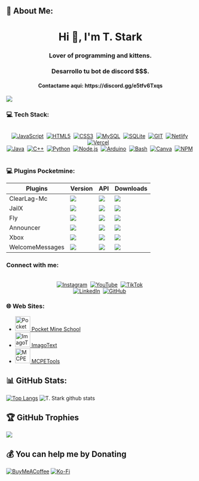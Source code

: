 ## 💫 About Me:

<!-- **Shadow-Captain/Shadow-Captain** is a ✨ _special_ ✨ repository because its `README.md` (this file) appears on your GitHub profile. -->

<h1 align="center">Hi 👋, I'm T. Stark</h1>
<h3 align="center">Lover of programming and kittens.</h3>
<h3 align="center">Desarrollo tu bot de discord $$$.</h3>
<h4 align="center">Contactame aqui: https://discord.gg/e5tfv6Txqs</h4>

![](https://komarev.com/ghpvc/?username=t-starks&color=blue)


### 💻 Tech Stack:
<p align="center">
  <br>
  <a href="#"><img src="https://img.shields.io/badge/JavaScript-F7DF1E?style=for-the-badge&logo=javascript&logoColor=white" alt="JavaScript"></a>&nbsp;
  <a href="#"><img src="https://img.shields.io/badge/HTML5-E34F26?style=for-the-badge&logo=html5&logoColor=white" alt="HTML5"></a>&nbsp;
  <a href="#"><img src="https://img.shields.io/badge/CSS3-1572B6?style=for-the-badge&logo=css3&logoColor=white" alt="CSS3"></a>&nbsp;
  <a href="#"><img src="https://img.shields.io/badge/MySQL-00000F?style=for-the-badge&logo=mysql&logoColor=white" alt="MySQL"></a>&nbsp;
  <a href="#"><img src="https://img.shields.io/badge/sqlite-%2307405e.svg?style=for-the-badge&logo=sqlite&logoColor=white" alt="SQLite"></a>&nbsp;
  <a href="#"><img src="https://img.shields.io/badge/GIT-E44C30?style=for-the-badge&logo=git&logoColor=white" alt="GIT"></a>&nbsp;
  <a href="#"><img src="https://img.shields.io/badge/netlify-%23000000.svg?style=for-the-badge&logo=netlify&logoColor=#00C7B7" alt="Netlify"></a>&nbsp;
  <a href="#"><img src="https://img.shields.io/badge/vercel-%23000000.svg?style=for-the-badge&logo=vercel&logoColor=white" alt="Vercel"></a>&nbsp;
  <a href="#"><img src="" alt=""></a>&nbsp;
  <br>
  <a href="#"><img src="https://img.shields.io/badge/Java-EA2D2E?style=for-the-badge&logo=java&logoColor=white" alt="Java"></a>&nbsp;
  <a href="#"><img src="https://img.shields.io/badge/C++-9C033A?style=for-the-badge&logo=c%2B%2B&logoColor=white" alt="C++"></a>&nbsp;
  <a href="#"><img src="https://img.shields.io/badge/Python-FFD845?style=for-the-badge&logo=python&logoColor=white" alt="Python"></a>&nbsp;
  <a href="#"><img src="https://img.shields.io/badge/Node.js-83CD29?style=for-the-badge&logo=node.js&logoColor=white" alt="Node.js"></a>&nbsp;
  <a href="#"><img src="https://img.shields.io/badge/Arduino-00979D?style=for-the-badge&logo=arduino&logoColor=white" alt="Arduino"></a>&nbsp;
  <a href="#"><img src="https://img.shields.io/badge/Bash-293138?style=for-the-badge&logo=gnu-bash&logoColor=white" alt="Bash"></a>&nbsp;
  <a href="#"><img src="https://img.shields.io/badge/Canva-%2300C4CC.svg?style=for-the-badge&logo=Canva&logoColor=white" alt="Canva"></a>&nbsp;
  <a href="#"><img src="https://img.shields.io/badge/NPM-%23000000.svg?style=for-the-badge&logo=npm&logoColor=white" alt="NPM"></a>&nbsp;
  <a href="#"><img src="" alt=""></a>&nbsp;
  <br>
</p>


### 💻 Plugins Pocketmine:
<div align="center">

| **Plugins**        | **Version**                                                                                  | **API**                                                                                  | **Downloads**                                                                                     |
|--------------------|----------------------------------------------------------------------------------------------|-------------------------------------------------------------------------------------------|----------------------------------------------------------------------------------------------------|
| ClearLag-Mc        | [![](https://poggit.pmmp.io/shield.state/ClearLag-Mc)](https://poggit.pmmp.io/p/ClearLag-Mc)         | [![](https://poggit.pmmp.io/shield.api/ClearLag-Mc)](https://poggit.pmmp.io/p/ClearLag-Mc)         | [![](https://poggit.pmmp.io/shield.dl.total/ClearLag-Mc)](https://poggit.pmmp.io/p/ClearLag-Mc)         |
| JailX              | [![](https://poggit.pmmp.io/shield.state/JailX)](https://poggit.pmmp.io/p/JailX)                     | [![](https://poggit.pmmp.io/shield.api/JailX)](https://poggit.pmmp.io/p/JailX)                     | [![](https://poggit.pmmp.io/shield.dl.total/JailX)](https://poggit.pmmp.io/p/JailX)                     |
| Fly                | [![](https://poggit.pmmp.io/shield.state/Fly)](https://poggit.pmmp.io/p/Fly)                         | [![](https://poggit.pmmp.io/shield.api/Fly)](https://poggit.pmmp.io/p/Fly)                         | [![](https://poggit.pmmp.io/shield.dl.total/Fly)](https://poggit.pmmp.io/p/Fly)                         |
| Announcer          | [![](https://poggit.pmmp.io/shield.state/Announcer)](https://poggit.pmmp.io/p/Announcer)             | [![](https://poggit.pmmp.io/shield.api/Announcer)](https://poggit.pmmp.io/p/Announcer)             | [![](https://poggit.pmmp.io/shield.dl.total/Announcer)](https://poggit.pmmp.io/p/Announcer)             |
| Xbox               | [![](https://poggit.pmmp.io/shield.state/Xbox)](https://poggit.pmmp.io/p/Xbox)                       | [![](https://poggit.pmmp.io/shield.api/Xbox)](https://poggit.pmmp.io/p/Xbox)                       | [![](https://poggit.pmmp.io/shield.dl.total/Xbox)](https://poggit.pmmp.io/p/Xbox)                       |
| WelcomeMessages    | [![](https://poggit.pmmp.io/shield.state/WelcomeMessages)](https://poggit.pmmp.io/p/WelcomeMessages) | [![](https://poggit.pmmp.io/shield.api/WelcomeMessages)](https://poggit.pmmp.io/p/WelcomeMessages) | [![](https://poggit.pmmp.io/shield.dl.total/WelcomeMessages)](https://poggit.pmmp.io/p/WelcomeMessages) |

</div>



### Connect with me:
<p align="center">
  <br>
  <a href="https://www.instagram.com/tstark.dev"><img src="https://img.shields.io/badge/Instagram-E4405F?style=for-the-badge&logo=instagram&logoColor=white" alt="Instagram"></a>&nbsp;
  <a href="https://www.youtube.com/@t-starks"><img src="https://img.shields.io/badge/YouTube-FF0000?style=for-the-badge&logo=youtube&logoColor=white" alt="YouTube"></a>&nbsp;
  <a href="https://www.tiktok.com/@tstark.dev"><img src="https://img.shields.io/badge/TikTok-000000?style=for-the-badge&logo=tiktok&logoColor=white" alt="TikTok"></a>&nbsp;
  <br>
  <a href="https://linkedin.com/in/t-stark"><img src="https://img.shields.io/badge/LinkedIn-0A66C2?style=for-the-badge&logo=linkedin&logoColor=white" alt="LinkedIn"></a>&nbsp;
  <a href="https://github.com/t-starks"><img src="https://img.shields.io/badge/GitHub-181717?style=for-the-badge&logo=github&logoColor=white" alt="GitHub"></a>&nbsp;
  <br>
</p>


### 🌐 Web Sites:
- [<img src="https://pocketmineschool.netlify.app/favicon.ico" alt="Pocket Mine School" width="40" height="40"/> Pocket Mine School](https://pocketmineschool.netlify.app/)
- [<img src="https://imagotext.netlify.app/favicon.ico" alt="ImagoText" width="40" height="40"/> ImagoText](https://imagotext.netlify.app/)
- [<img src="https://mcpetools.surge.sh/favicon.ico" alt="MCPETools" width="40" height="40"/> MCPETools](https://mcpetools.surge.sh/)


## 📊 GitHub Stats:
[![Top Langs](https://github-readme-stats.vercel.app/api/top-langs/?username=t-starks&theme=algolia&show_icons=true&hide_border=true&layout=compact)](https://github.com/t-starks)
![T. Stark github stats](https://github-readme-stats.vercel.app/api/?username=t-starks&show_icons=true&hide_border=true&theme=algolia&count_private=true)

## 🏆 GitHub Trophies
![](https://github-profile-trophy.vercel.app/?username=t-starks&theme=algolia&no-frame=true&no-bg=false&margin-w=4)

## 💰 You can help me by Donating
[![BuyMeACoffee](https://img.shields.io/badge/Buy%20Me%20a%20Coffee-ffdd00?style=for-the-badge&logo=buy-me-a-coffee&logoColor=black)](https://buymeacoffee.com/tstark)
[![Ko-Fi](https://img.shields.io/badge/Ko--fi-F16061?style=for-the-badge&logo=ko-fi&logoColor=white)](https://ko-fi.com/tstark) 
